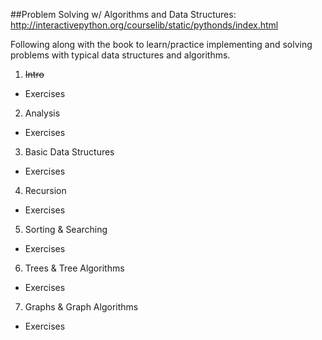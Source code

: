 ##Problem Solving w/ Algorithms and Data Structures: http://interactivepython.org/courselib/static/pythonds/index.html

Following along with the book to learn/practice implementing and solving problems with typical data structures and algorithms.

1. ~~Intro~~
  * Exercises
2. Analysis
  * Exercises
3. Basic Data Structures
  * Exercises
4. Recursion
  * Exercises
5. Sorting & Searching
  * Exercises
6. Trees & Tree Algorithms
  * Exercises
7. Graphs & Graph Algorithms
  * Exercises